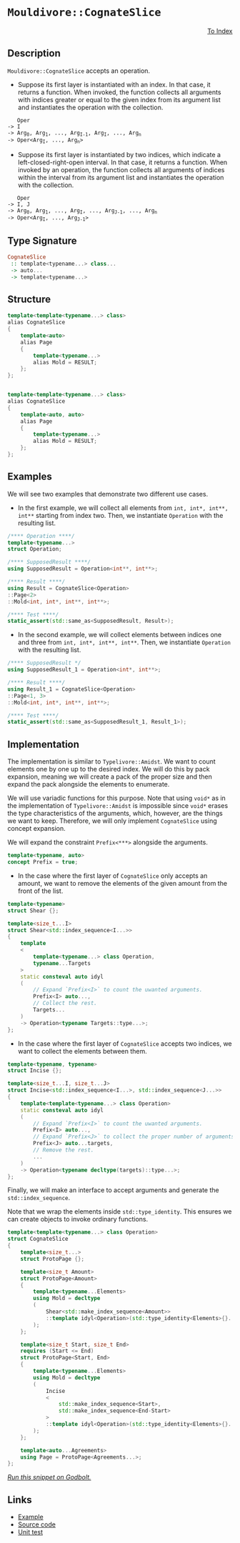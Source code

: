 <!-- Copyright 2024 Feng Mofan
SPDX-License-Identifier: Apache-2.0 -->

# `Mouldivore::CognateSlice`

<p style='text-align: right;'><a href="../../../facilities/metafunctions.md#mouldivore-cognate-slice">To Index</a></p>

## Description

`Mouldivore::CognateSlice` accepts an operation.

- Suppose its first layer is instantiated with an index.
In that case, it returns a function.
When invoked, the function collects all arguments with indices greater or equal to the given index from its argument list and instantiates the operation with the collection.

<pre><code>   Oper
-> I
-> Arg<sub>0</sub>, Arg<sub>1</sub>, ..., Arg<sub>I-1</sub>, Arg<sub>I</sub>, ..., Arg<sub>n</sub>
-> Oper&lt;Arg<sub>I</sub>, ..., Arg<sub>n</sub>&gt;</code></pre>

- Suppose its first layer is instantiated by two indices, which indicate a left-closed-right-open interval.
In that case, it returns a function.
When invoked by an operation, the function collects all arguments of indices within the interval from its argument list and instantiates the operation with the collection.

<pre><code>   Oper
-> I, J
-> Arg<sub>0</sub>, Arg<sub>1</sub>, ..., Arg<sub>I</sub>, ..., Arg<sub>J-1</sub>, ..., Arg<sub>n</sub>
-> Oper&lt;Arg<sub>I</sub>, ..., Arg<sub>J-1</sub>&gt;</code></pre>

## Type Signature

```Haskell
CognateSlice
 :: template<typename...> class...
 -> auto...
 -> template<typename...>
```

## Structure

```C++
template<template<typename...> class>
alias CognateSlice
{
    template<auto>
    alias Page
    {
        template<typename...>
        alias Mold = RESULT;
    };
};


template<template<typename...> class>
alias CognateSlice
{
    template<auto, auto>
    alias Page
    {
        template<typename...>
        alias Mold = RESULT;
    };
};
```

## Examples

We will see two examples that demonstrate two different use cases.

- In the first example, we will collect all elements from `int, int*, int**, int**` starting from index two.
Then, we instantiate `Operation` with the resulting list.

```C++
/**** Operation ****/
template<typename...>
struct Operation;

/**** SupposedResult ****/
using SupposedResult = Operation<int**, int**>;

/**** Result ****/
using Result = CognateSlice<Operation>
::Page<2>
::Mold<int, int*, int**, int**>;

/**** Test ****/
static_assert(std::same_as<SupposedResult, Result>);
```

- In the second example, we will collect elements between indices one and three from `int, int*, int**, int**`.
Then, we instantiate `Operation` with the resulting list.

```C++
/**** SupposedResult */
using SupposedResult_1 = Operation<int*, int**>;

/**** Result ****/
using Result_1 = CognateSlice<Operation>
::Page<1, 3>
::Mold<int, int*, int**, int**>;

/**** Test ****/
static_assert(std::same_as<SupposedResult_1, Result_1>);
```

## Implementation

The implementation is similar to `Typelivore::Amidst`.
We want to count elements one by one up to the desired index.
We will do this by pack expansion, meaning we will create a pack of the proper size and then expand the pack alongside the elements to enumerate.

We will use variadic functions for this purpose.
Note that using `void*` as in the implementation of `Typelivore::Amidst` is impossible since `void*` erases the type characteristics of the arguments, which, however, are the things we want to keep.
Therefore, we will only implement `CognateSlice` using concept expansion.

We will expand the constraint `Prefix<***>` alongside the arguments.

```C++
template<typename, auto>
concept Prefix = true;
```

- In the case where the first layer of `CognateSlice` only accepts an amount, we want to remove the elements of the given amount from the front of the list.

```C++
template<typename>
struct Shear {};

template<size_t...I>
struct Shear<std::index_sequence<I...>>
{
    template
    <
        template<typename...> class Operation,
        typename...Targets
    >
    static consteval auto idyl
    (
        // Expand `Prefix<I>` to count the uwanted arguments.
        Prefix<I> auto...,
        // Collect the rest.
        Targets...
    )
    -> Operation<typename Targets::type...>;
};
```

- In the case where the first layer of `CognateSlice` accepts two indices, we want to collect the elements between them.

```C++
template<typename, typename>
struct Incise {};

template<size_t...I, size_t...J>
struct Incise<std::index_sequence<I...>, std::index_sequence<J...>>
{
    template<template<typename...> class Operation>
    static consteval auto idyl
    (
        // Expand `Prefix<I>` to count the uwanted arguments.
        Prefix<I> auto...,
        // Expand `Prefix<J>` to collect the proper number of arguments.
        Prefix<J> auto...targets,
        // Remove the rest.
        ...
    )
    -> Operation<typename decltype(targets)::type...>;
};
```

Finally, we will make an interface to accept arguments and generate the `std::index_sequence`.

Note that we wrap the elements inside `std::type_identity`.
This ensures we can create objects to invoke ordinary functions.

```C++
template<template<typename...> class Operation>
struct CognateSlice
{
    template<size_t...>
    struct ProtoPage {};

    template<size_t Amount>
    struct ProtoPage<Amount>
    {
        template<typename...Elements>
        using Mold = decltype
        (
            Shear<std::make_index_sequence<Amount>>
            ::template idyl<Operation>(std::type_identity<Elements>{}...)
        );
    };

    template<size_t Start, size_t End>
    requires (Start <= End)
    struct ProtoPage<Start, End>
    {
        template<typename...Elements>
        using Mold = decltype
        (
            Incise
            <
                std::make_index_sequence<Start>,
                std::make_index_sequence<End-Start>
            >
            ::template idyl<Operation>(std::type_identity<Elements>{}...)
        );
    };

    template<auto...Agreements>
    using Page = ProtoPage<Agreements...>;
};
```

[*Run this snippet on Godbolt.*](https://godbolt.org/#z:OYLghAFBqd5QCxAYwPYBMCmBRdBLAF1QCcAaPECAMzwBtMA7AQwFtMQByARg9KtQYEAysib0QXACx8BBAKoBnTAAUAHpwAMvAFYTStJg1DIApACYAQuYukl9ZATwDKjdAGFUtAK4sGIAKwA7KSuADJ4DJgAcj4ARpjEEgDMGqQADqgKhE4MHt6%2BAcEZWY4C4ZExLPGJXCm2mPalDEIETMQEeT5%2BQfWNOS1tBOXRcQnJqQqt7Z0FPZODw5XV4wCUtqhexMjsHAD0AFSHR8cnp/u7JhoAggdHANQAIphprozIeJgKd8cX17dnAJOvyulxBZiSEWQ3iwdxMSTcXkctEIAE84dhQeYIQwoV4YXC3MhJugsFR0Zi/sc7spiJgaKpvkdgQRMCw0gYWQSCCiXsw2KQ7kxEahydc0DjngRqbT6bCkg87gRiF5MHCrNdQf9AdrDsCtXcAJJs%2BhsQRMJqM3WanU284Um5UoQITBtS1264s43m1Xw7m81g%2BjHXSbKhx3J0u4iwwJWQIPNX2z3s70ErIAL0wAH0CAA6PMG0VXENeMMRtqpgjoEAgCJYVSZpQARxVEoJBrzOfJSSDIJjoLuA8VrOTnOug7lbn748HSY5PrcfsYAY76LuUKYCi%2BAHkXsRzTlSFPp4qeUu2B2ACptYCYAgKI9ynvj%2BaOZBrgSTTAANzEguFdzwdAUVoB8IAfcddl2O5sFUNJDHQWEADYNBpOk8FUNtyWQxVUHfLxBEVZ07i8AB3QwWQQ68fEYO9OzHY9pTQjD4QLbs/yIDtD3o49ILuPJGkIzA7lpSY6KuBi7ivYgb1ovMHxWB8AFpVx3BJ9wELlTz5ISpJkhRq0XFduwTDU4xMkFKXuA0cTwJQ3WZYc500/1%2BRPFzA1BYsw2s947JMPszKSdULKuWcU3hdMs1zfMBUi7MOwAKULLypR82z52Jata0wesmxbbY2yM7BYsrLKGDrBtMGbN55wSorC384LxzCzlfUc8KFy05c5LY9dNzuVS9yaQtn1aV93wYT8f1odjcMA4DQPAwdeJguDyqQlCZXQzDjOwog8IIggiNI8jMEo6TqMEBQxIk1D6R27BZs4paBxW2D4I2u7tvhJLdo0HD31oASjqEtJiFQXc7gYUYo1QKhBQu01aJexj7p%2B1chQ4vMpj0rjxIY3iACVWVQL8hJB4TPlzFGV24u4FLp5S2MG9SGGcs8hKwKFFwgHHbwUFYDNPeqgsxQLgute4PGAZgWSEZFtns0EWvnFX2e0oq1wMfqWeG4zgyVEspWl2XMHlvACtMpqZ3a1q3Di6LO31/GBxS6VUCIZQmBvaNY3jUWNTptWIrwDNszuK4WA2QQRsHN2aQ91AvZvAlI%2BjghY4HRqUeDzr3I7bATRo%2B9nYkrwsiMO4AFlPAQuEFS52hFxRsC6YkstiArKsQBYJgAGss2y3Kqvy%2Bc0/wjPjNLiTBwM22hPmkD4V1nJ0QgTKQEXTNAJo1ECUL1li/JAKHg7BmXenBSA4v/z/YloP59TUOovDKYCFi5/w%2BwcrM8p5s8BEncCAAx2gTnrtBcq59RqhilAnT23t5wgPfhA9Av9s5txtl6O2i4NZ5gPkjEuT4GLlwiMAautc5QN0wNzU8LcUbjjSkoehg4CTMOPBvXuA9t7lRypVaqrZ4RIPRHjGeDEOH90Hjw4e/CCrwm/ugRSQjp6iN/hJOeWCF5ASXm4FeGluzr1KpvU828sCCD3nIouV1j5%2BzPijK%2B1ss7i3tM1R%2B8JMaoA7FcYAtJD5WOUcRCuZDk5CXAXApOCDU7eMwL42STsMTX1vuZSWtoAR6ipAAMQAZMaCqhWDsiEj8ZJKTTjAkxOCSE0IQnwnFNsNId4GqWUOANXcrMlYelcXnDm9UDYwOaWpPW98HT3CEF4NIxQzrEwUF4JubSrgkMriMsZmQJmfGmVKcBui2bwgiAQQ4AodmHC7IM/Uky1mzPmWQ05MzwEm29ObWROiWl6x7NWYJBIzCFmrDXWgqDtmCH2YIfYALdlAoAoC/YRz7T6gvFTWZL4LaZg3EodoBju4KADIikubhFnjPQFc5B%2BL0T2KhcUwEaThnUIEAhGCeT6CzK1KSwpgchlNJxcsvFqyZnujmYE8MozcX4szFwShfShqrz%2Bbs4Fhyp7HKpPi85vLBXCpuagGWdyFbzk2Z8kAbz4RcAFEkbV3zfluB2VKqVoKDkQplSS%2B4MLslMqLGNBFSKEgEFRdWdFbBMUEjZUoDlUym5CoFEqolaoOBrFoJwfwvA/AcC0KQVAnBJyWGsHcBQGwtghPBDwUgBBNARrWH3AIkgcwaAABxmDMAATmrVwfwFby1cECIEaQUaOCSF4CwCQGhUhxoTUmjgvB9KpHzfGiNpA4CwBgIgEAGwCBpEROQSgaA2R0ASFEAMnBVDlsQopRCkg7jAGQG%2BKQOYzC8DOoQEggE9D8EECIMQ7ApAyEEIoFQ6hx2kF0Pqkie40icB4JG6NsaC2Js4FuREi6pRwzuDuvdB6j0nruGeswQCPBrvoFGLEXAVi8DHVoNYEAkCrrSOusgFAICkfIyAYAUgzB8DoCyYg%2BkICxDA7ECIbQUSAd4Jx5gxAURbliNoahY7c2rqRluBgtAeNfqwLELwwA3BiFoPpbgvAsC9yMOIeTACxN4DJuphNOVqGIh2LmnZDQwPIliHuQTHgsBgaVHgbtGnSBk2ILEZZTxtPAGREYAtawqAGGAAoAAah8Eiqk425vvcIUQ4gX3xffWoMDP79CGGMNYaw%2Bg8CxH0pANYEMmjqcUsSeuphU2WDMAOzzxAd6FYgGsOwBnnAQFcDMPw%2BqwgRBGFUMY%2BrijZAEF1vQw2miLBhnoVrDh%2BhvzG/q2bTQkFTYGzUWwC3PBdBm2/NbyxcPrE2NsCQwGOAxtIP23gg64O7v3Ye49p7S1oYgLga92Gc14bzUFtYzomBYESM10gxbJBJBzNWpIraNCSDMJIZCGh/CIWrfoTgnbSDdqSFwHMiEuCIXLdWptiF/CSHrRDxCl2wODuHSAUdQXJ0zuI3OqDS7KPUaw5utgnA2gsC/IERSTAtZZZQ9WnMWOTP4CIA1qs%2Br4uPqS9IFLSg0tft0Axv9TAAMabOxdq74GOCQYXYiO4sH4P3cF5XLgIuxfodQJhhIsJwRmC%2BwRidjO2cJGXVR23ZGsMoAMEYS3XBUg0CbgkVj7Gv38e47x0gUfBPCdEw4GPkmaLSdk2BhTSmVNA3U7mrTWXdMJvwLSObRmwOmeQOZmPVn20Jts/ZlEjmdgJpc253NnnvNKF8wX0hdOQvewi1FmLMfZeJefQr2QqXP0JtV5lwLVWrCWDywV%2BAxW6k5DKxV%2BUC/rC1eu/Vxrq/ehtb8B18qi2QjlX24N9ImQRu5G2wUIbd/Jt9aWDf5b83BgX8/wIVbb/pslstt8hutNsFgAD1tTsjss0oD20ddKdOBbsEND11wLcrcy0gE3tJcHdMdncftSA/sAdKAzs0cMcRdodAh/Bq0W0kgYc4cScKcv0qdbAadvtx0iMGckB51oNPd3diAOcdhudEMWAFAvw3wvxLccw5xJhL0Jcb1pdX0Esn0JAJ830ldp8dAQAkhSB1dNcgMUdztQMmCINmcYN4ZVBhDRDxDJDpCpQIAMMfd7csQkg8D2DJ0SNvdyNeDPDfcxCxlMwJDq1MxbDMwLCFcmMw9KAI8E0485Nc1YiE8xNk9bcpMZM5Mi9MBFNlNVNc9NNWQC9m9NN9NS9Phy9VAzMWRq9BBrMv169uMm9nMGs29eAO8fN8idNe83D%2B8wtItMBoteQR9ZA5dx9FCp90stC59stqsbBbMms19StOBdhMod8as6sEgpdSiitj85t2tOtH9QDesKhADb8SgcgL8Jschr8Ntf9mhgCdslsGgT9/8jjICgDv99jdtwCXiDsWtM0TtDs4CjCB1ECwi7gRCxC7hAipDvRslXs5CPtcD8N8DCCxggd21SCQAa0cwkgkh/AG0Sde0cTAg8dGDgSh0WDad2Ci0QBJB/Bwdm1Ahe1y1JA60uBK0zByd20kggTrtOAkSqSDCL1STeTySXcVg1hPMshnBJAgA%3D%3D)

## Links

- [Example](../../../code/facilities/metafunctions/mouldivore/cognate_slice/implementation.hpp)
- [Source code](../../../../conceptrodon/mouldivore/cognate_slice.hpp)
- [Unit test](../../../../tests/unit/metafunctions/mouldivore/cognate_slice.test.hpp)
